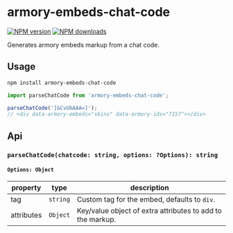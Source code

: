 # armory-embeds-chat-code
[![NPM version](http://img.shields.io/npm/v/armory-embeds-chat-code.svg?style=flat-square)](https://www.npmjs.com/package/armory-embeds-chat-code)
[![NPM downloads](http://img.shields.io/npm/dm/armory-embeds-chat-code.svg?style=flat-square)](https://www.npmjs.com/package/armory-embeds-chat-code)

Generates armory embeds markup from a chat code.

## Usage

```sh
npm install armory-embeds-chat-code
```

```javascript
import parseChatCode from 'armory-embeds-chat-code';

parseChatCode('[&CvUbAAA=]');
// <div data-armory-embeds="skins" data-armory-ids="7157"></div>
```

## Api

### `parseChatCode(chatcode: string, options: ?Options): string`

#### `Options: Object`

| property | type | description |
|-|-|-|
| tag | `string` | Custom tag for the embed, defaults to `div`. |
| attributes | `Object` | Key/value object of extra attributes to add to the markup. |
